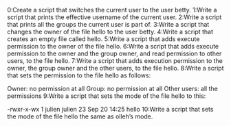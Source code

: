 0:Create a script that switches the current user to the user betty.
1:Write a script that prints the effective username of the current user.
2:Write a script that prints all the groups the current user is part of.
3:Write a script that changes the owner of the file hello to the user betty.
4:Write a script that creates an empty file called hello.
5:Write a script that adds execute permission to the owner of the file hello.
6:Write a script that adds execute permission to the owner and the group owner, and read permission to other users, to the file hello.
7:Write a script that adds execution permission to the owner, the group owner and the other users, to the file hello.
8:Write a script that sets the permission to the file hello as follows:

Owner: no permission at all
Group: no permission at all
Other users: all the permissions
9:Write a script that sets the mode of the file hello to this:

-rwxr-x-wx 1 julien julien 23 Sep 20 14:25 hello
10:Write a script that sets the mode of the file hello the same as olleh’s mode.
